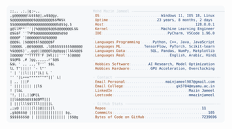 <picture>
  <source srcset="https://raw.githubusercontent.com/mmazinjameel/mmazinjameel/main/dark_mode.svg?v=1751919139" media="(prefers-color-scheme: dark)">
  <img src="https://raw.githubusercontent.com/mmazinjameel/mmazinjameel/main/light_mode.svg?v=1751919139">
</picture>
